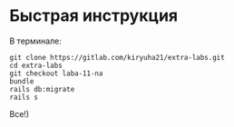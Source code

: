# Быстрая инструкция

В терминале:
```
git clone https://gitlab.com/kiryuha21/extra-labs.git
cd extra-labs
git checkout laba-11-na
bundle
rails db:migrate
rails s
```

Все!)